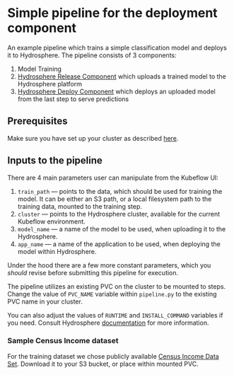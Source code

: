# Simple pipeline for the deployment component

An example pipeline which trains a simple classification model and deploys it to Hydrosphere. The pipeline consists of 3 components:
1. Model Training
2. [Hydrosphere Release Component](https://github.com/kubeflow/pipelines/tree/master/components/hydrosphere/serving/release_op)
   which uploads a trained model to the Hydrosphere platform
3. [Hydrosphere Deploy Component](https://github.com/kubeflow/pipelines/tree/master/components/hydrosphere/serving/deploy_op)
   which deploys an uploaded model from the last step to serve predictions


## Prerequisites

Make sure you have set up your cluster as described
[here](https://github.com/kubeflow/pipelines/blob/master/samples/contrib/hydrosphere-samples/README.md).


## Inputs to the pipeline

There are 4 main parameters user can manipulate from the Kubeflow UI:
1. `train_path` — points to the data, which should be used for training the model. It can be either an S3 path, or a local filesystem path to the training data, mounted to the training step. 
2. `cluster` — points to the Hydrosphere cluster, available for the current Kubeflow environment. 
3. `model_name` — a name of the model to be used, when uploading it to the Hydrosphere. 
4. `app_name` — a name of the application to be used, when deploying the model within Hydrosphere. 

Under the hood there are a few more constant parameters, which you *should* revise before submitting this pipeline for execution. 

The pipeline utilizes an existing PVC on the cluster to be mounted to steps. Change the value of `PVC_NAME` variable within `pipeline.py` to the existing PVC name in your cluster.

You can also adjust the values of `RUNTIME` and `INSTALL_COMMAND` variables if you need. Consult Hydrosphere [documentation](https://hydrosphere.io/serving-docs/latest/getting-started/serving-simple-model.html) for more information.

### Sample Census Income dataset

For the training dataset we chose publicly available [Census Income Data Set](https://archive.ics.uci.edu/ml/datasets/census+income). Download it to your S3 bucket, or place within mounted PVC.
